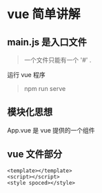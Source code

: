 # vue 简单讲解

## main.js 是入口文件

> 一个文件只能有一个 '#' .

运行 vue 程序

> npm run serve

## 模块化思想

App.vue 是 vue 提供的一个组件

## vue 文件部分

```vue
<template></template>
<script></script>
<style spoced></style>
```
